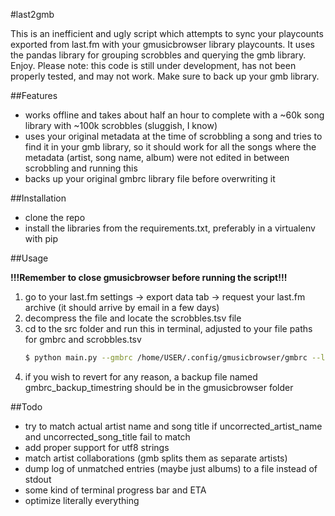 #last2gmb

This is an inefficient and ugly script which attempts to sync your playcounts exported from last.fm with your gmusicbrowser library playcounts. It uses the pandas library for grouping scrobbles and querying the gmb library. Enjoy.
Please note: this code is still under development, has not been properly tested, and may not work. Make sure to back up your gmb library.

##Features

- works offline and takes about half an hour to complete with a ~60k song library with ~100k scrobbles (sluggish, I know)
- uses your original metadata at the time of scrobbling a song and tries to find it in your gmb library, so it should work for all the songs where the metadata (artist, song name, album) were not edited in between scrobbling and running this
- backs up your original gmbrc library file before overwriting it

##Installation

- clone the repo
- install the libraries from the requirements.txt, preferably in a virtualenv with pip

##Usage 

**!!!Remember to close gmusicbrowser before running the script!!!**

1. go to your last.fm settings -> export data tab -> request your last.fm archive (it should arrive by email in a few days)
2. decompress the file and locate the scrobbles.tsv file
3. cd to the src folder and run this in terminal, adjusted to your file paths for gmbrc and scrobbles.tsv
    ```bash
    $ python main.py --gmbrc /home/USER/.config/gmusicbrowser/gmbrc --lastdb /PATH/TO/scrobbles.tsv
    ```
4. if you wish to revert for any reason, a backup file named gmbrc_backup_timestring should be in the gmusicbrowser folder

##Todo

- try to match actual artist name and song title if uncorrected_artist_name and uncorrected_song_title fail to match
- add proper support for utf8 strings
- match artist collaborations (gmb splits them as separate artists)
- dump log of unmatched entries (maybe just albums) to a file instead of stdout
- some kind of terminal progress bar and ETA
- optimize literally everything